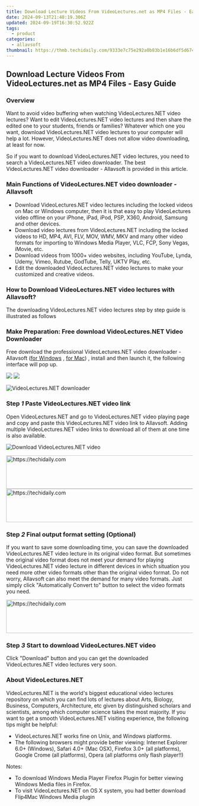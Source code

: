 ```yaml
---
title: Download Lecture Videos From VideoLectures.net as MP4 Files - Easy Guide
date: 2024-09-13T21:48:19.306Z
updated: 2024-09-19T16:30:52.922Z
tags:
  - product
categories:
  - allavsoft
thumbnail: https://thmb.techidaily.com/9333e7c75e292a0b83b1e16b6df5d6742dede6cee3e1ad9fc6da9c95dfc95571.jpg
---
```


## Download Lecture Videos From VideoLectures.net as MP4 Files - Easy Guide

### Overview

Want to avoid video buffering when watching VideoLectures.NET video lectures? Want to edit VideoLectures.NET video lectures and then share the edited one to your students, friends or families? Whatever which one you want, download VideoLectures.NET video lectures to your computer will help a lot. However, VideoLectures.NET does not allow video downloading, at least for now.

So if you want to download VideoLectures.NET video lectures, you need to search a VideoLectures.NET video downloader. The best VideoLectures.NET video downloader - Allavsoft is provided in this article.

### Main Functions of VideoLectures.NET video downloader - Allavsoft

* Download VideoLectures.NET video lectures including the locked videos on Mac or Windows computer, then it is that easy to play VideoLectures video offline on your iPhone, iPad, iPod, PSP, X360, Android, Samsung and other devices.
* Download video lectures from VideoLectures.NET including the locked videos to HD, MP4, AVI, FLV, MOV, WMV, MKV and many other video formats for importing to Windows Media Player, VLC, FCP, Sony Vegas, iMovie, etc.
* Download videos from 1000+ video websites, including YouTube, Lynda, Udemy, Vimeo, Rutube, GodTube, Telly, UKTV Play, etc.
* Edit the downloaded VideoLectures.NET video lectures to make your customized and creative videos.

### How to Download VideoLectures.NET video lectures with Allavsoft?

The downloading VideoLectures.NET video lectures step by step guide is illustrated as follows

### Make Preparation: Free download VideoLectures.NET Video Downloader

Free download the professional VideoLectures.NET video downloader - Allavsoft ([for Windows](https://tools.techidaily.com/allavsoft/products/) , [for Mac](https://tools.techidaily.com/allavsoft/products/)) , install and then launch it, the following interface will pop up.

[![](https://www.allavsoft.com/how-to/../images/how-to/free-download-win.jpg)](https://tools.techidaily.com/allavsoft/products/) [![](https://www.allavsoft.com/how-to/../images/how-to/free-download-mac.jpg)](https://tools.techidaily.com/allavsoft/products/)

![VideoLectures.NET downloader](https://www.allavsoft.com/how-to/../images/allavsoft/screen-shot-600.jpg)

### Step _1_ Paste VideoLectures.NET video link

Open VideoLectures.NET and go to VideoLectures.NET video playing page and copy and paste this VideoLectures.NET video link to Allavsoft. Adding multiple VideoLectures.NET video links to download all of them at one time is also available.

![Download VideoLectures.NET video](https://www.allavsoft.com/how-to/../images/how-to/download-jibjab-videos/download-jibjab-videos.jpg)

<!-- affiliate ads begin -->
<a href="https://appsumo.8odi.net/c/5597632/2068426/7443" target="_top" id="2068426">
  <img src="//a.impactradius-go.com/display-ad/7443-2068426" border="0" alt="https://techidaily.com" width="728" height="90"/>
</a>
<img height="0" width="0" src="https://appsumo.8odi.net/i/5597632/2068426/7443" style="position:absolute;visibility:hidden;" border="0" />
<!-- affiliate ads end -->

<!-- affiliate ads begin -->
<a href="https://appsumo.8odi.net/c/5597632/2075461/7443" target="_top" id="2075461">
  <img src="//a.impactradius-go.com/display-ad/7443-2075461" border="0" alt="https://techidaily.com" width="728" height="90"/>
</a>
<img height="0" width="0" src="https://appsumo.8odi.net/i/5597632/2075461/7443" style="position:absolute;visibility:hidden;" border="0" />
<!-- affiliate ads end -->

### Step _2_ Final output format setting (Optional)

If you want to save some downloading time, you can save the downloaded VideoLectures.NET video lecture in its original video format. But sometimes the original video format does not meet your demand for playing VideoLectures.NET video lecture in different devices in which situation you need more other video formats other than the original video format. Do not worry, Allavsoft can also meet the demand for many video formats. Just simply click "Automatically Convert to" button to select the video formats you need.

<!-- affiliate ads begin -->
<a href="https://appsumo.8odi.net/c/5597632/2100526/7443" target="_top" id="2100526">
  <img src="//a.impactradius-go.com/display-ad/7443-2100526" border="0" alt="https://techidaily.com" width="728" height="90"/>
</a>
<img height="0" width="0" src="https://appsumo.8odi.net/i/5597632/2100526/7443" style="position:absolute;visibility:hidden;" border="0" />
<!-- affiliate ads end -->

### Step _3_ Start to download VideoLectures.NET video

Click "Download" button and you can get the downloaded VideoLectures.NET video lectures very soon.

### About VideoLectures.NET

VideoLectures.NET is the world's biggest educational video lectures repository on which you can find lots of lectures about Arts, Biology, Business, Computers, Architecture, etc given by distinguished scholars and scientists, among which computer science takes the most majority. If you want to get a smooth VideoLectures.NET visiting experience, the following tips might be helpful:

* VideoLectures.NET works fine on Unix, and Windows platforms.
* The following browsers might provide better viewing: Internet Explorer 6.0+ (Windows), Safari 4.0+ (Mac OSX), Firefox 3.0+ (all platforms), Google Crome (all platforms), Opera (all platforms only flash player!!)

Notes:

* To download Windows Media Player Firefox Plugin for better viewing Windows Media files in Firefox.
* To visit VideoLectures.NET on OS X system, you had better download Flip4Mac Windows Media plugin

<ins class="adsbygoogle"
     style="display:block"
     data-ad-format="autorelaxed"
     data-ad-client="ca-pub-7571918770474297"
     data-ad-slot="1223367746"></ins>

<ins class="adsbygoogle"
     style="display:block"
     data-ad-client="ca-pub-7571918770474297"
     data-ad-slot="8358498916"
     data-ad-format="auto"
     data-full-width-responsive="true"></ins>
